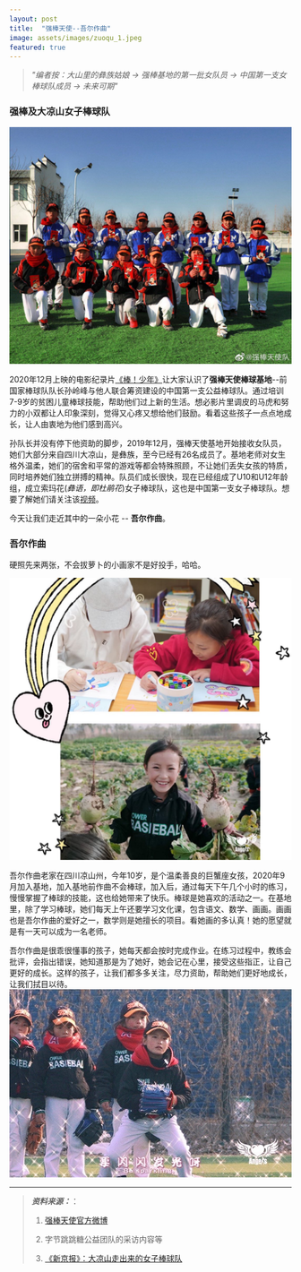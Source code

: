 ```yaml
---
layout: post
title:  "强棒天使--吾尔作曲"
image: assets/images/zuoqu_1.jpeg
featured: true
---
```


>*"编者按：大山里的彝族姑娘 -> 强棒基地的第一批女队员 -> 中国第一支女棒球队成员 -> 未来可期"*

### 强棒及大凉山女子棒球队

![女子棒球队2](../assets/images/女子棒球队2.jpeg)

2020年12月上映的电影纪录片[《棒！少年》](https://movie.douban.com/subject/34930862/)让大家认识了**强棒天使棒球基地**--前国家棒球队队长孙岭峰与他人联合筹资建设的中国第一支公益棒球队。通过培训7-9岁的贫困儿童棒球技能，帮助他们过上新的生活。想必影片里调皮的马虎和努力的小双都让人印象深刻，觉得又心疼又想给他们鼓励。看着这些孩子一点点地成长，让人由衷地为他们感到高兴。

孙队长并没有停下他资助的脚步，2019年12月，强棒天使基地开始接收女队员，她们大部分来自四川大凉山，是彝族，至今已经有26名成员了。基地老师对女生格外温柔，她们的宿舍和平常的游戏等都会特殊照顾，不让她们丢失女孩的特质，同时培养她们独立拼搏的精神。队员们成长很快，现在已经组成了U10和U12年龄组，成立索玛花(*彝语，即杜鹃花*)女子棒球队，这也是中国第一支女子棒球队。想要了解她们请关注该[视频](https://weibo.com/tv/show/1034:4598808034869318?from=old_pc_videoshow)。

今天让我们走近其中的一朵小花 -- **吾尔作曲**。

### 吾尔作曲
硬照先来两张，不会拔萝卜的小画家不是好投手，哈哈。

![吾尔作曲萝卜画画](../assets/images/wuerzuoqu.jpeg)

吾尔作曲老家在四川凉山州，今年10岁，是个温柔善良的巨蟹座女孩，2020年9月加入基地，加入基地前作曲不会棒球，加入后，通过每天下午几个小时的练习，慢慢掌握了棒球的技能，这也给她带来了快乐。棒球是她喜欢的活动之一。在基地里，除了学习棒球，她们每天上午还要学习文化课，包含语文、数学、画画。画画也是吾尔作曲的爱好之一，数学则是她擅长的项目。看她画的多认真！她的愿望就是有一天可以成为一名老师。

吾尔作曲是很乖很懂事的孩子，她每天都会按时完成作业。在练习过程中，教练会批评，会指出错误，她知道那是为了她好，她会记在心里，接受这些指正，让自己更好的成长。这样的孩子，让我们都多多关注，尽力资助，帮助她们更好地成长，让我们拭目以待。
![吾尔作曲棒球](../assets/images/吾尔作曲棒球.jpeg)

-----
>***资料来源：***：
>
>1. [强棒天使官方微博](https://weibo.com/PBangels?is_hot=1)
>
>2. 字节跳跳糖公益团队的采访内容等
>
>3. [《新京报》：大凉山走出来的女子棒球队](https://www.bjnews.com.cn/detail/160808745815171.html)
